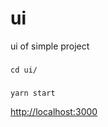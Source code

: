 # ui
ui of simple project

### 
`cd ui/`

### 
`yarn start`

[http://localhost:3000](http://localhost:3000)
